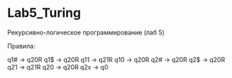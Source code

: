 # Lab5_Turing
Рекурсивно-логическое программирование (лаб 5)

Правила:

q1# -> q20R
q1$ -> q20R
q11 -> q21R
q10 -> q20R
q2# -> q20R
q2$ -> q20R
q21 -> q21R
q20 -> q20R
q2x -> q0
